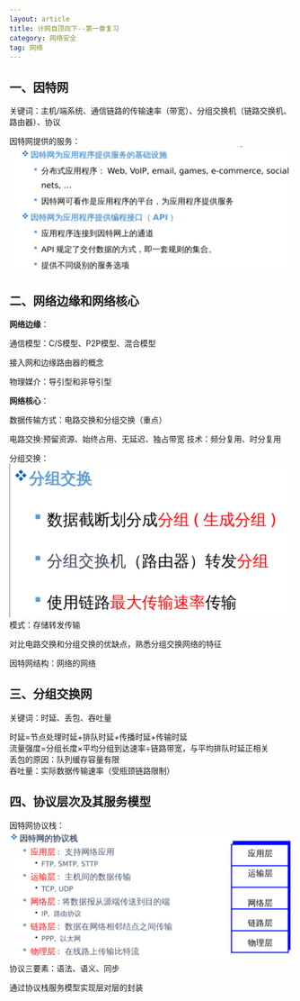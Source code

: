 ```yaml
---
layout: article
title: 计网自顶向下--第一章复习
category: 网络安全
tag: 网络
---
```

## 一、因特网
关键词：主机/端系统、通信链路的传输速率（带宽）、分组交换机（链路交换机、路由器）、协议

因特网提供的服务：  
![图片](/assets/png/2024-09-1.png)

## 二、网络边缘和网络核心  
**网络边缘**：

通信模型：C/S模型、P2P模型、混合模型

接入网和边缘路由器的概念

物理媒介：导引型和非导引型

**网络核心**：

数据传输方式：电路交换和分组交换（重点）

电路交换:预留资源、始终占用、无延迟、独占带宽
技术：频分复用、时分复用

分组交换：
![图片](/assets/png/2024-09-2.png)  
模式：存储转发传输

对比电路交换和分组交换的优缺点，熟悉分组交换网络的特征

因特网结构：网络的网络

## 三、分组交换网
关键词：时延、丢包、吞吐量

时延=节点处理时延+排队时延+传播时延+传输时延  
流量强度=分组长度×平均分组到达速率÷链路带宽，与平均排队时延正相关  
丢包的原因：队列缓存容量有限  
吞吐量：实际数据传输速率（受瓶颈链路限制）

## 四、协议层次及其服务模型
因特网协议栈：  
![图片](/assets/png/2024-09-3.png)
协议三要素：语法、语义、同步

通过协议栈服务模型实现层对层的封装


